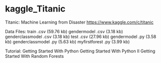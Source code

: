 # kaggle_Titanic
Titanic: Machine Learning from Disaster
https://www.kaggle.com/c/titanic

Data Files:
train	.csv (59.76 kb)
gendermodel	.csv (3.18 kb)
genderclassmodel	.csv (3.18 kb)
test	.csv (27.96 kb)
gendermodel	.py (3.58 kb)
genderclassmodel	.py (5.63 kb)
myfirstforest	.py (3.99 kb)

Tutorial:
  Getting Started With Python
  Getting Started With Python II
  Getting Started With Random Forests
